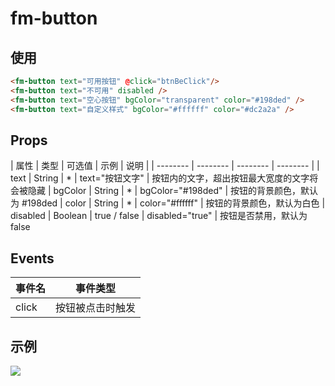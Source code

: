 # fm-button

## 使用
```html
<fm-button text="可用按钮" @click="btnBeClick"/>
<fm-button text="不可用" disabled />
<fm-button text="空心按钮" bgColor="transparent" color="#198ded" />
<fm-button text="自定义样式" bgColor="#ffffff" color="#dc2a2a" />
```

## Props
| 属性 | 类型 | 可选值 | 示例 | 说明 |
| -------- | -------- | -------- | -------- | 
| text | String | *  | text="按钮文字"  | 按钮内的文字，超出按钮最大宽度的文字将会被隐藏
| bgColor | String | * | bgColor="#198ded"  | 按钮的背景颜色，默认为 #198ded
| color  | String  | *  |  color="#ffffff"       | 按钮的背景颜色，默认为白色
| disabled   | Boolean  | true / false | disabled="true" | 按钮是否禁用，默认为 false

## Events
| 事件名 | 事件类型 
| -------- | -------- 
| click | 按钮被点击时触发

## 示例
<div class="img-txt">
	
![](http://image.res.meizu.com/image/flyme-icon/834ac7bff68a44e9b25b1db184554abez)

</div>

